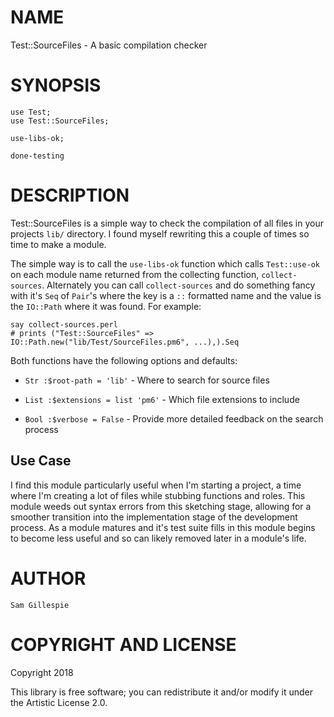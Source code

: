 NAME
====

Test::SourceFiles - A basic compilation checker

SYNOPSIS
========

    use Test;
    use Test::SourceFiles;

    use-libs-ok;

    done-testing

DESCRIPTION
===========

Test::SourceFiles is a simple way to check the compilation of all files in your projects `lib/` directory. I found myself rewriting this a couple of times so time to make a module.

The simple way is to call the `use-libs-ok` function which calls `Test::use-ok` on each module name returned from the collecting function, `collect-sources`. Alternately you can call `collect-sources` and do something fancy with it's `Seq` of `Pair`'s where the key is a `::` formatted name and the value is the `IO::Path` where it was found. For example:

    say collect-sources.perl
    # prints ("Test::SourceFiles" => IO::Path.new("lib/Test/SourceFiles.pm6", ...),).Seq

Both functions have the following options and defaults:

  * `Str :$root-path = 'lib'` - Where to search for source files

  * `List :$extensions = list 'pm6'` - Which file extensions to include

  * `Bool :$verbose = False` - Provide more detailed feedback on the search process

Use Case
--------

I find this module particularly useful when I'm starting a project, a time where I'm creating a lot of files while stubbing functions and roles. This module weeds out syntax errors from this sketching stage, allowing for a smoother transition into the implementation stage of the development process. As a module matures and it's test suite fills in this module begins to become less useful and so can likely removed later in a module's life.

AUTHOR
======

    Sam Gillespie

COPYRIGHT AND LICENSE
=====================

Copyright 2018

This library is free software; you can redistribute it and/or modify it under the Artistic License 2.0.

